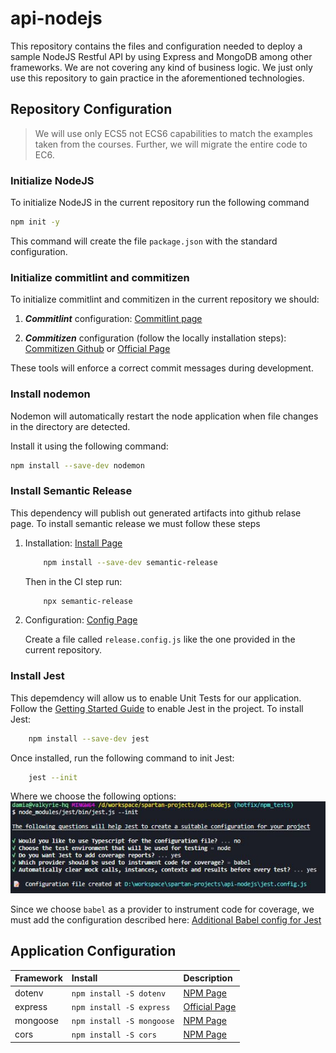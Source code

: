 # api-nodejs

This repository contains the files and configuration needed to deploy a sample NodeJS Restful API by using Express and MongoDB among other frameworks.
We are not covering any kind of business logic. We just only use this repository to gain practice in the aforementioned technologies.

## Repository Configuration

> We will use only ECS5 not ECS6 capabilities to match the examples taken from the courses. Further, we will migrate the entire code to EC6.

### Initialize NodeJS

To initialize NodeJS in the current repository run the following command

```bash
npm init -y
```

This command will create the file `package.json` with the standard configuration.

### Initialize commitlint and commitizen

To initialize commitlint and commitizen in the current repository we should:

1. ____*Commitlint*____ configuration: [Commitlint page](https://commitlint.js.org/#/guides-local-setup?id=install-commitlint)

2. ____*Commitizen*____ configuration (follow the locally installation steps): [Commitizen Github](https://github.com/commitizen/cz-cli) or [Official Page](http://commitizen.github.io/cz-cli/)

These tools will enforce a correct commit messages during development.

### Install nodemon

Nodemon will automatically restart the node application when file changes in the directory are detected.

Install it using the following command:

```bash
npm install --save-dev nodemon
```

### Install Semantic Release

This dependency will publish out generated artifacts into github relase page.
To install semantic release we must follow these steps

1. Installation: [Install Page](https://github.com/semantic-release/semantic-release/blob/master/docs/usage/installation.md)

    ```bash
        npm install --save-dev semantic-release
    ```

    Then in the CI step run:

    ```bash
        npx semantic-release
    ```

2. Configuration: [Config Page](https://github.com/semantic-release/semantic-release/blob/master/docs/usage/configuration.md#configuration)

    Create a file called `release.config.js` like the one provided in the current repository.

### Install Jest

This depemdency will allow us to enable Unit Tests for our application. Follow the [Getting Started Guide](https://jestjs.io/docs/getting-started) to enable Jest in the project.
To install Jest:

```bash
    npm install --save-dev jest
```

Once installed, run the following command to init Jest:

```bash
    jest --init
```

Where we choose the following options:
![Jest Configuration Options](/docs/assets/jest-configuration.jpg "Jest Config")

Since we choose `babel` as a provider to instrument code for coverage, we must add the configuration described here: [Additional Babel config for Jest](https://jestjs.io/docs/getting-started#using-babel)

## Application Configuration

| Framework  |             Install                |                            Description                           |
| :--------- | :--------------------------------  | :--------------------------------------------------------------- |
| dotenv     | `npm install -S dotenv`            | [NPM Page](https://www.npmjs.com/package/dotenv)                 |
| express    | `npm install -S express`           | [Official Page](http://expressjs.com/en/starter/installing.html) |
| mongoose   | `npm install -S mongoose`          | [NPM Page](https://www.npmjs.com/package/mongoose)               |
| cors       | `npm install -S cors`              | [NPM Page](https://www.npmjs.com/package/cors)                   |
